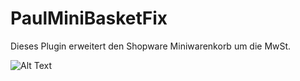 # PaulMiniBasketFix

Dieses Plugin erweitert den Shopware Miniwarenkorb um die MwSt.

![Alt Text](https://github.com/marcmanusch/PaulMiniBasketFix/blob/master/example2.jpeg)
